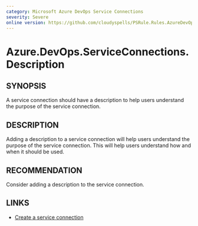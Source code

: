```yaml
---
category: Microsoft Azure DevOps Service Connections
severity: Severe
online version: https://github.com/cloudyspells/PSRule.Rules.AzureDevOps/blob/main/src/PSRule.Rules.AzureDevOps/en-US/Azure.DevOps.ServiceConnections.Description.md
---
```


# Azure.DevOps.ServiceConnections.Description

## SYNOPSIS

A service connection should have a description to help users understand the
purpose of the service connection.

## DESCRIPTION

Adding a description to a service connection will help users understand the
purpose of the service connection. This will help users understand how and when
it should be used.

## RECOMMENDATION

Consider adding a description to the service connection.

## LINKS

- [Create a service connection](https://docs.microsoft.com/en-us/azure/devops/pipelines/library/connect-to-azure?view=azure-devops&tabs=yaml)
